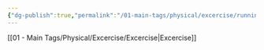```yaml
---
{"dg-publish":true,"permalink":"/01-main-tags/physical/excercise/running/running/","created":"2024-10-11T12:57:27.601+05:30","updated":"2024-10-11T00:30:26.000+05:30"}
---
```


[[01 - Main Tags/Physical/Excercise/Excercise\|Excercise]]
